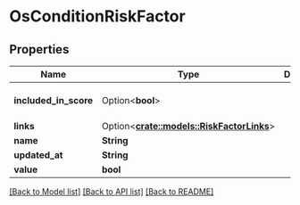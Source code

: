 # OsConditionRiskFactor

## Properties

Name | Type | Description | Notes
------------ | ------------- | ------------- | -------------
**included_in_score** | Option<**bool**> |  | [optional][default to false]
**links** | Option<[**crate::models::RiskFactorLinks**](RiskFactorLinks.md)> |  | [optional]
**name** | **String** |  | 
**updated_at** | **String** |  | 
**value** | **bool** |  | 

[[Back to Model list]](../README.md#documentation-for-models) [[Back to API list]](../README.md#documentation-for-api-endpoints) [[Back to README]](../README.md)


